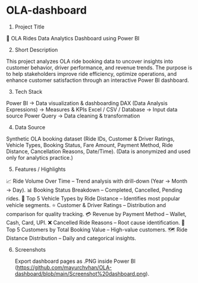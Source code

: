 # OLA-dashboard 
1. Project Title 

🚖 OLA Rides Data Analytics Dashboard using Power BI

2. Short Description 

This project analyzes OLA ride booking data to uncover insights into customer behavior, driver performance, and revenue trends. The purpose is to help stakeholders improve ride efficiency, optimize operations, and enhance customer satisfaction through an interactive Power BI dashboard.

3. Tech Stack

Power BI → Data visualization & dashboarding
DAX (Data Analysis Expressions) → Measures & KPIs
Excel / CSV / Database → Input data source
Power Query → Data cleaning & transformation

4. Data Source

Synthetic OLA booking dataset (Ride IDs, Customer & Driver Ratings, Vehicle Types, Booking Status, Fare Amount, Payment Method, Ride Distance, Cancellation Reasons, Date/Time).
(Data is anonymized and used only for analytics practice.)

5. Features / Highlights

📈 Ride Volume Over Time – Trend analysis with drill-down (Year → Month → Day).
📊 Booking Status Breakdown – Completed, Cancelled, Pending rides.
🚗 Top 5 Vehicle Types by Ride Distance – Identifies most popular vehicle segments.
⭐ Customer & Driver Ratings – Distribution and comparison for quality tracking.
💳 Revenue by Payment Method – Wallet, Cash, Card, UPI.
❌ Cancelled Ride Reasons – Root cause identification.
👥 Top 5 Customers by Total Booking Value – High-value customers.
🗺 Ride Distance Distribution – Daily and categorical insights.

6. Screenshots

   Export dashboard pages as .PNG inside Power BI (https://github.com/mayurchvhan/OLA-dashboard/blob/main/Screenshot%20dashboard.png).
